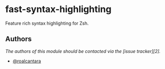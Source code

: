 # fast-syntax-highlighting

Feature rich syntax highlighting for Zsh.

## Authors

_The authors of this module should be contacted via the [issue tracker][2]._

- [@roalcantara](https://github.com/roalcantara)
